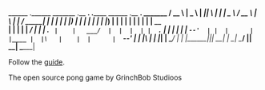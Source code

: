 # 
  ______   .______    _______ .__   __.    .______     ______   .__   __.   _______ 
 /  __  \  |   _  \  |   ____||  \ |  |    |   _  \   /  __  \  |  \ |  |  /  _____|
|  |  |  | |  |_)  | |  |__   |   \|  |    |  |_)  | |  |  |  | |   \|  | |  |  __  
|  |  |  | |   ___/  |   __|  |  . `  |    |   ___/  |  |  |  | |  . `  | |  | |_ | 
|  `--'  | |  |      |  |____ |  |\   |    |  |      |  `--'  | |  |\   | |  |__| | 
 \______/  | _|      |_______||__| \__|    | _|       \______/  |__| \__|  \______| 
                                                                                    

Follow the [guide](guide/README.md).

  The open source pong game by GrinchBob Studioos
